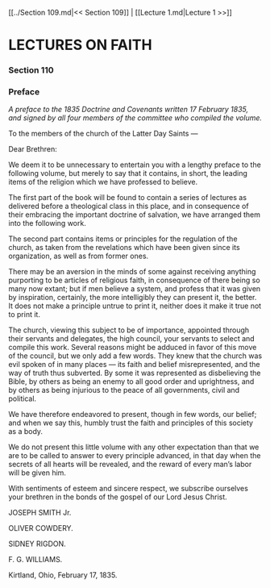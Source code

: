 [[../Section 109.md|<< Section 109]]  |  [[Lecture 1.md|Lecture 1 >>]]

# LECTURES ON FAITH
### Section 110
### Preface

*A preface to the 1835 *Doctrine and Covenants* written 17 February 1835, and signed by all four members of the committee who compiled the volume.*

To the members of the church of the Latter Day Saints —

Dear Brethren:

We deem it to be unnecessary to entertain you with a lengthy preface to the following volume, but merely to say that it contains, in short, the leading items of the religion which we have professed to believe.

The first part of the book will be found to contain a series of lectures as delivered before a theological class in this place, and in consequence of their embracing the important doctrine of salvation, we have arranged them into the following work.

The second part contains items or principles for the regulation of the church, as taken from the revelations which have been given since its organization, as well as from former ones.

There may be an aversion in the minds of some against receiving anything purporting to be articles of religious faith, in consequence of there being so many now extant; but if men believe a system, and profess that it was given by inspiration, certainly, the more intelligibly they can present it, the better. It does not make a principle untrue to print it, neither does it make it true not to print it.

The church, viewing this subject to be of importance, appointed through their servants and delegates, the high council, your servants to select and compile this work. Several reasons might be adduced in favor of this move of the council, but we only add a few words. They knew that the church was evil spoken of in many places — its faith and belief misrepresented, and the way of truth thus subverted. By some it was represented as disbelieving the Bible, by others as being an enemy to all good order and uprightness, and by others as being injurious to the peace of all governments, civil and political.

We have therefore endeavored to present, though in few words, our belief; and when we say this, humbly trust the faith and principles of this society as a body.

We do not present this little volume with any other expectation than that we are to be called to answer to every principle advanced, in that day when the secrets of all hearts will be revealed, and the reward of every man’s labor will be given him.

With sentiments of esteem and sincere respect, we subscribe ourselves your brethren in the bonds of the gospel of our Lord Jesus Christ.

JOSEPH SMITH Jr.

OLIVER COWDERY.

SIDNEY RIGDON.

F. G. WILLIAMS.

Kirtland, Ohio, February 17, 1835.